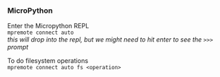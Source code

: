 ### MicroPython

Enter the Micropython REPL  
``mpremote connect auto``  
*this will drop into the repl, but we might need to hit enter to see the ``>>>`` prompt*


To do filesystem operations  
``mpremote connect auto fs <operation>``


